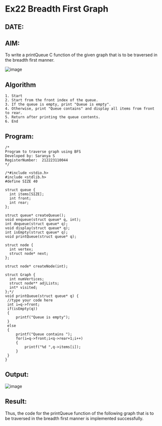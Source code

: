 # Ex22 Breadth First Graph
## DATE:
## AIM:
To write a printQueue C function of the given graph that is to be traversed in the breadth first manner.

![image](https://github.com/user-attachments/assets/f483f48c-6af0-4027-a993-01c108a50933)


## Algorithm
```
1. Start
2. Start from the front index of the queue.
3. If the queue is empty, print "Queue is empty".
4. Otherwise, print "Queue contains" and display all items from front to rear.
5. Return after printing the queue contents.
6. End
```  
## Program:
```
/*
Program to traverse graph using BFS
Developed by: Saranya S
RegisterNumber:  212223110044
*/
```
```
/*#include <stdio.h>
#include <stdlib.h>
#define SIZE 40
 
struct queue {
  int items[SIZE];
  int front;
  int rear;
};
 
struct queue* createQueue();
void enqueue(struct queue* q, int);
int dequeue(struct queue* q);
void display(struct queue* q);
int isEmpty(struct queue* q);
void printQueue(struct queue* q);
 
struct node {
  int vertex;
  struct node* next;
};
 
struct node* createNode(int);
 
struct Graph {
  int numVertices;
  struct node** adjLists;
  int* visited;
};*/
void printQueue(struct queue* q) {
 //type your code here   
 int i=q->front;
 if(isEmpty(q))
 {
     printf("Queue is empty");
 }
 else
 {
     printf("Queue contains ");
     for(i=q->front;i<q->rear+1;i++)
     {
         printf("%d ",q->items[i]);
     }
 }
}
```
## Output:
![image](https://github.com/user-attachments/assets/12b99cdf-3e7f-490b-b8df-bd0967b0dac1)

## Result:
Thus, the code for the printQueue function of the following graph that is to be traversed in the breadth first manner is implemented successfully.
